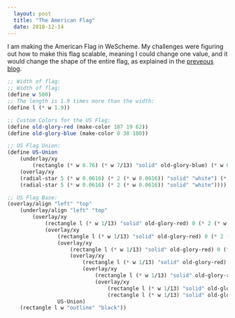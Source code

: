 ```yaml
---
  layout: post
  title: "The American Flag"
  date: 2018-12-14
---
```


I am making the American Flag in WeScheme.
My challenges were figuring out how to make this flag scalable, meaning I could change one value, and it would change the shape of the entire flag, as explained in the [preveous blog](/blog/2018/12/07/weekly-blog-reflection-12).



```scheme
;; Width of flag:
;; Width of flag:
(define w 500)
;; The length is 1.9 times more than the width:
(define l (* w 1.9))

;; Custom Colors for the US Flag:
(define old-glory-red (make-color 187 19 62))
(define old-glory-blue (make-color 0 38 100))

;; US Flag Union:
(define US-Union
	(underlay/xy
		(rectangle (* w 0.76) (* w 7/13) "solid" old-glory-blue) (* w 0.063) (* w 0.054)
	(overlay/xy
	(radial-star 5 (* w 0.0616) (* 2 (* w 0.0616)) "solid" "white") (* 1.63 (* w 0.063)) 0
	(radial-star 5 (* w 0.0616) (* 2 (* w 0.0616)) "solid" "white"))))

;; US Flag Base:
(overlay/align "left" "top"
	(underlay/align "left" "top"
		(overlay/xy
			(rectangle l (* w 1/13) "solid" old-glory-red) 0 (* 2 (* w 1/13))
			(overlay/xy
				(rectangle l (* w 1/13) "solid" old-glory-red) 0 (* 2 (* w 1/13))
				(overlay/xy
					(rectangle l (* w 1/13) "solid" old-glory-red) 0 (* 2 (* w 1/13))
					(overlay/xy
						(rectangle l (* w 1/13) "solid" old-glory-red) 0 (* 2 (* w 1/13))
						(overlay/xy
							(rectangle l (* w 1/13) "solid" old-glory-red) 0 (* 2 (* w 1/13))
							(overlay/xy
								(rectangle l (* w 1/13) "solid" old-glory-red) 0 (* 2 (* w 1/13))
								(rectangle l (* w 1/13) "solid" old-glory-red)))))))
				US-Union)
	(rectangle l w "outline" "black"))

```
                                        
